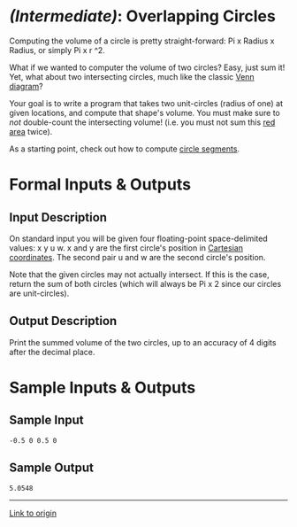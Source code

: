 # [](#IntermediateIcon) *(Intermediate)*: Overlapping Circles

Computing the volume of a circle is pretty straight-forward: Pi x Radius x Radius, or simply Pi x r ^2.

What if we wanted to computer the volume of two circles? Easy, just sum it! Yet, what about two intersecting circles, much like the classic [Venn diagram](http://en.wikipedia.org/wiki/File:Venn0111.svg)?

Your goal is to write a program that takes two unit-circles (radius of one) at given locations, and compute that shape's volume. You must make sure to *not* double-count the intersecting volume! (i.e. you must not sum this [red area](http://en.wikipedia.org/wiki/File:Venn0001.svg) twice).

As a starting point, check out how to compute [circle segments](http://en.wikipedia.org/wiki/Circular_segment).

# Formal Inputs & Outputs
## Input Description

On standard input you will be given four floating-point space-delimited values: x y u w. x and y are the first circle's position in [Cartesian coordinates](http://en.wikipedia.org/wiki/Cartesian_coordinate_system). The second pair u and w are the second circle's position.

Note that the given circles may not actually intersect. If this is the case, return the sum of both circles (which will always be Pi x 2 since our circles are unit-circles).

## Output Description

Print the summed volume of the two circles, up to an accuracy of 4 digits after the decimal place.

# Sample Inputs & Outputs
## Sample Input

    -0.5 0 0.5 0

## Sample Output

    5.0548

---

[Link to origin](https://www.reddit.com/r/dailyprogrammer/1s6484)